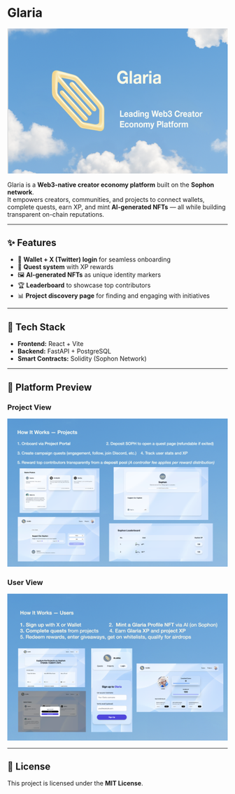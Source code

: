 # Glaria

<p align="center">
  <img src="/src/assets/GlariaOver.png" alt="Project Overview" width="600"/>
</p>

Glaria is a **Web3-native creator economy platform** built on the **Sophon network**.  
It empowers creators, communities, and projects to connect wallets, complete quests, earn XP, and mint **AI-generated NFTs** — all while building transparent on-chain reputations.  

---

## ✨ Features
- 🔗 **Wallet + X (Twitter) login** for seamless onboarding  
- 🎯 **Quest system** with XP rewards  
- 🖼 **AI-generated NFTs** as unique identity markers  
- 🏆 **Leaderboard** to showcase top contributors  
- 📊 **Project discovery page** for finding and engaging with initiatives  

---

## 🚀 Tech Stack
- **Frontend:** React + Vite  
- **Backend:** FastAPI + PostgreSQL  
- **Smart Contracts:** Solidity (Sophon Network)  

---

## 📸 Platform Preview

### Project View
<p align="center">
  <img src="/src/assets/ProjectGlaria.png" alt="Project Glaria Screenshot" width="700"/>
</p>

### User View
<p align="center">
  <img src="/src/assets/UserGlaria.png" alt="User Glaria Screenshot" width="700"/>
</p>

---

## 📖 License
This project is licensed under the **MIT License**.